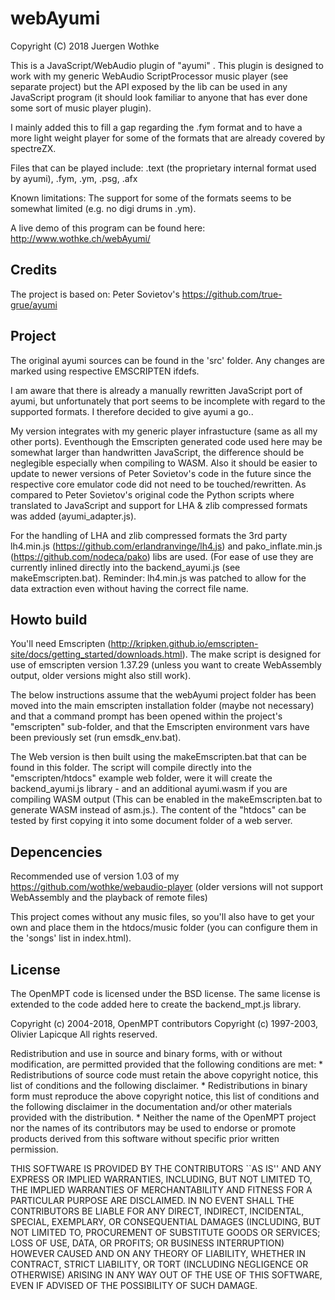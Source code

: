 # webAyumi

Copyright (C) 2018 Juergen Wothke

This is a JavaScript/WebAudio plugin of "ayumi" . This plugin is designed to work with my generic WebAudio 
ScriptProcessor music player (see separate project) but the API exposed by the lib can be used in any 
JavaScript program (it should look familiar to anyone that has ever done some sort of music player plugin). 

I mainly added this to fill a gap regarding the .fym format and to have a more light weight player for
some of the formats that are already covered by spectreZX.

Files that can be played include: .text (the proprietary internal format used by ayumi), .fym, .ym, .psg, .afx


Known limitations: The support for some of the formats seems to be somewhat limited (e.g. no digi drums
in .ym).

A live demo of this program can be found here: http://www.wothke.ch/webAyumi/


## Credits

The project is based on: Peter Sovietov's https://github.com/true-grue/ayumi


## Project

The original ayumi sources can be found in the 'src' folder. Any changes are marked using respective
EMSCRIPTEN ifdefs. 

I am aware that there is already a manually rewritten JavaScript port of ayumi, but unfortunately that 
port seems to be incomplete with regard to the supported formats. I therefore decided to give ayumi a go..
   
My version integrates with my generic player infrastucture (same as all my other ports). Eventhough 
the Emscripten generated code used here may be somewhat larger than handwritten JavaScript, the 
difference should be neglegible especially when compiling to WASM. Also it should be easier to update 
to newer versions of Peter Sovietov's code in the future since the respective core emulator code did not 
need to be touched/rewritten. As compared to Peter Sovietov's original code the Python scripts where translated 
to JavaScript and support for LHA & zlib compressed formats was added (ayumi_adapter.js).

For the handling of LHA and zlib compressed formats the 3rd party 
lh4.min.js (https://github.com/erlandranvinge/lh4.js) and pako_inflate.min.js (https://github.com/nodeca/pako) libs 
are used. (For ease of use they are currently inlined directly into the backend_ayumi.js  (see makeEmscripten.bat). 
Reminder: lh4.min.js was patched to allow for the data extraction even without having the correct file name. 

## Howto build

You'll need Emscripten (http://kripken.github.io/emscripten-site/docs/getting_started/downloads.html). The make script 
is designed for use of emscripten version 1.37.29 (unless you want to create WebAssembly output, older versions might 
also still work).

The below instructions assume that the webAyumi project folder has been moved into the main emscripten 
installation folder (maybe not necessary) and that a command prompt has been opened within the 
project's "emscripten" sub-folder, and that the Emscripten environment vars have been previously 
set (run emsdk_env.bat).

The Web version is then built using the makeEmscripten.bat that can be found in this folder. The 
script will compile directly into the "emscripten/htdocs" example web folder, were it will create 
the backend_ayumi.js library - and an additional ayumi.wasm if you are compiling WASM output (This can be enabled in the 
makeEmscripten.bat to generate WASM instead of asm.js.). 
The content of the "htdocs" can be tested by first copying it into some 
document folder of a web server. 


## Depencencies

Recommended use of version 1.03 of my https://github.com/wothke/webaudio-player (older versions will not
support WebAssembly and the playback of remote files)

This project comes without any music files, so you'll also have to get your own and place them
in the htdocs/music folder (you can configure them in the 'songs' list in index.html).


## License

The OpenMPT code is licensed under the BSD license. The same license is extended to the code
added here to create the backend_mpt.js library.

Copyright (c) 2004-2018, OpenMPT contributors
Copyright (c) 1997-2003, Olivier Lapicque
All rights reserved.

Redistribution and use in source and binary forms, with or without
modification, are permitted provided that the following conditions are met:
    * Redistributions of source code must retain the above copyright
      notice, this list of conditions and the following disclaimer.
    * Redistributions in binary form must reproduce the above copyright
      notice, this list of conditions and the following disclaimer in the
      documentation and/or other materials provided with the distribution.
    * Neither the name of the OpenMPT project nor the
      names of its contributors may be used to endorse or promote products
      derived from this software without specific prior written permission.

THIS SOFTWARE IS PROVIDED BY THE CONTRIBUTORS ``AS IS'' AND ANY
EXPRESS OR IMPLIED WARRANTIES, INCLUDING, BUT NOT LIMITED TO, THE IMPLIED
WARRANTIES OF MERCHANTABILITY AND FITNESS FOR A PARTICULAR PURPOSE ARE
DISCLAIMED. IN NO EVENT SHALL THE CONTRIBUTORS BE LIABLE FOR ANY
DIRECT, INDIRECT, INCIDENTAL, SPECIAL, EXEMPLARY, OR CONSEQUENTIAL DAMAGES
(INCLUDING, BUT NOT LIMITED TO, PROCUREMENT OF SUBSTITUTE GOODS OR SERVICES;
LOSS OF USE, DATA, OR PROFITS; OR BUSINESS INTERRUPTION) HOWEVER CAUSED AND
ON ANY THEORY OF LIABILITY, WHETHER IN CONTRACT, STRICT LIABILITY, OR TORT
(INCLUDING NEGLIGENCE OR OTHERWISE) ARISING IN ANY WAY OUT OF THE USE OF THIS
SOFTWARE, EVEN IF ADVISED OF THE POSSIBILITY OF SUCH DAMAGE.
